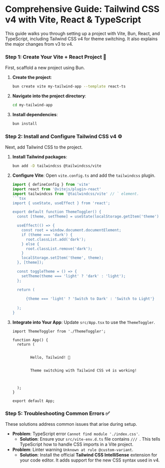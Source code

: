 # Comprehensive Guide: Tailwind CSS v4 with Vite, React & TypeScript

This guide walks you through setting up a project with Vite, Bun, React, and TypeScript, including Tailwind CSS v4 for theme switching. It also explains the major changes from v3 to v4.

### Step 1: Create Your Vite + React Project 🚀

First, scaffold a new project using Bun.

1.  **Create the project**:
    ```bash
    bun create vite my-tailwind-app --template react-ts
    ```
2.  **Navigate into the project directory**:
    ```bash
    cd my-tailwind-app
    ```
3.  **Install dependencies**:
    ```bash
    bun install
    ```

### Step 2: Install and Configure Tailwind CSS v4 ⚙️

Next, add Tailwind CSS to the project.

1.  **Install Tailwind packages**:
    ```bash
    bun add -D tailwindcss @tailwindcss/vite
    ```
2.  **Configure Vite**: Open `vite.config.ts` and add the `tailwindcss` plugin.
    ```typescript
    import { defineConfig } from 'vite'
    import react from '@vitejs/plugin-react'
    import tailwindcss from '@tailwindcss/vite' // ` element.
    ```tsx
    import { useState, useEffect } from 'react';

    export default function ThemeToggler() {
      const [theme, setTheme] = useState(localStorage.getItem('theme') || 'light');

      useEffect(() => {
        const root = window.document.documentElement;
        if (theme === 'dark') {
          root.classList.add('dark');
        } else {
          root.classList.remove('dark');
        }
        localStorage.setItem('theme', theme);
      }, [theme]);

      const toggleTheme = () => {
        setTheme(theme === 'light' ? 'dark' : 'light');
      };

      return (
        
          {theme === 'light' ? 'Switch to Dark' : 'Switch to Light'}
        
      );
    }
    ```
3.  **Integrate into Your App**: Update `src/App.tsx` to use the `ThemeToggler`.
    ```tsx
    import ThemeToggler from './ThemeToggler';

    function App() {
      return (
        
          
            Hello, Tailwind! 👋
          
          
            Theme switching with Tailwind CSS v4 is working!
          
          
        
      );
    }

    export default App;
    ```

### Step 5: Troubleshooting Common Errors ✅

These solutions address common issues that arise during setup.

*   **Problem**: TypeScript error `Cannot find module './index.css'`.
    *   **Solution**: Ensure your `src/vite-env.d.ts` file contains `/// `. This tells TypeScript how to handle CSS imports in a Vite project.
*   **Problem**: Linter warning `Unknown at rule @custom-variant`.
    *   **Solution**: Install the official **Tailwind CSS IntelliSense** extension for your code editor. It adds support for the new CSS syntax used in v4.